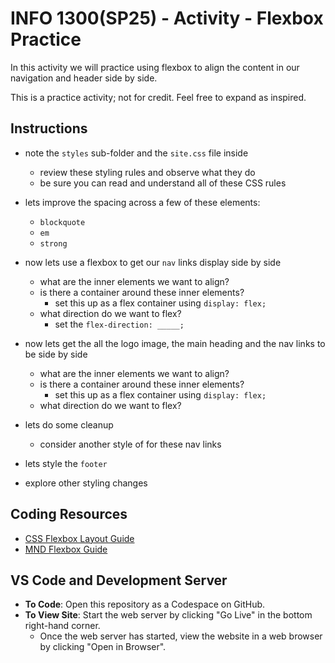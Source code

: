 # INFO 1300(SP25) - Activity - Flexbox Practice

In this activity we will practice using flexbox to align the content in our navigation and header side by side.

This is a practice activity; not for credit. Feel free to expand as inspired.

## Instructions 

- note the `styles` sub-folder and the `site.css` file inside
  - review these styling rules and observe what they do
  - be sure you can read and understand all of these CSS rules 
  
- lets improve the spacing across a few of these elements:
  - `blockquote`
  - `em`
  - `strong`

- now lets use a flexbox to get our `nav` links display side by side
  - what are the inner elements we want to align?
  - is there a container around these inner elements?
    - set this up as a flex container using `display: flex;`
  - what direction do we want to flex?  
    - set the `flex-direction: _____;`

- now lets get the all the logo image, the main heading and the nav links to be side by side
  - what are the inner elements we want to align?
  - is there a container around these inner elements? 
    - set this up as a flex container using `display: flex;`
  - what direction do we want to flex? 
  
- lets do some cleanup
  - consider another style of for these nav links

- lets style the `footer`

- explore other styling changes 
  

## Coding Resources

- [CSS Flexbox Layout Guide](https://css-tricks.com/snippets/css/a-guide-to-flexbox/)
- [MND Flexbox Guide](https://developer.mozilla.org/en-US/docs/Learn_web_development/Core/CSS_layout/Flexbox)
  
## VS Code and Development Server

- **To Code**: Open this repository as a Codespace on GitHub.
- **To View Site**: Start the web server by clicking "Go Live" in the bottom right-hand corner.
  - Once the web server has started, view the website in a web browser by clicking "Open in Browser".
